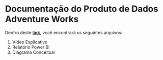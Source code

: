 # Documentação do Produto de Dados Adventure Works

Dentro deste [**link**](https://drive.google.com/drive/u/0/folders/1QYJwKhKm7A35xlIF8ENfAyYUVz_66PtD), você encontrará os seguintes arquivos:

1. Vídeo Explicativo
2. Relatório Power BI
3. Diagrama Conceitual

